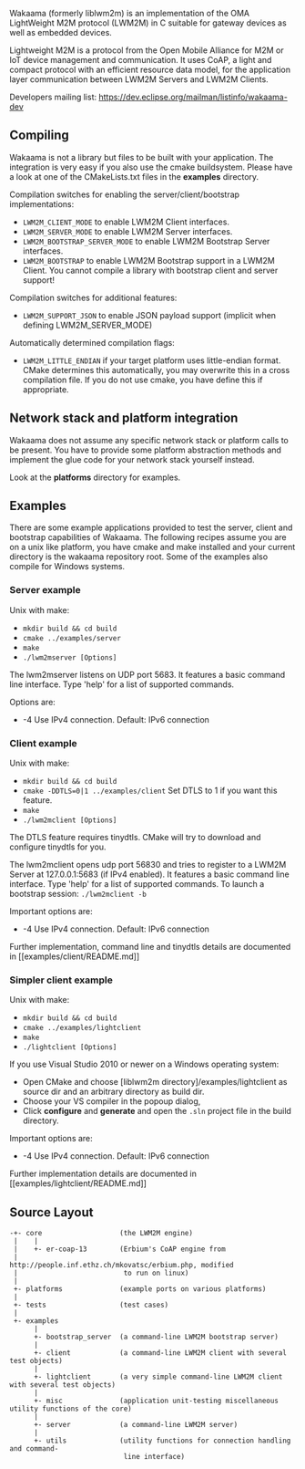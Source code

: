 Wakaama (formerly liblwm2m) is an implementation of the OMA LightWeight M2M
protocol (LWM2M) in C suitable for gateway devices as well as embedded devices.

Lightweight M2M is a protocol from the Open Mobile Alliance for M2M or IoT device management
and communication. It uses CoAP, a light and compact protocol with an efficient resource data model,
for the application layer communication between LWM2M Servers and LWM2M Clients.

Developers mailing list: https://dev.eclipse.org/mailman/listinfo/wakaama-dev

## Compiling
Wakaama is not a library but files to be built with your application.
The integration is very easy if you also use the cmake buildsystem. Please
have a look at one of the CMakeLists.txt files in the __examples__ directory.

Compilation switches for enabling the server/client/bootstrap implementations:
 - ``LWM2M_CLIENT_MODE`` to enable LWM2M Client interfaces.
 - ``LWM2M_SERVER_MODE`` to enable LWM2M Server interfaces.
 - ``LWM2M_BOOTSTRAP_SERVER_MODE`` to enable LWM2M Bootstrap Server interfaces.
 - ``LWM2M_BOOTSTRAP`` to enable LWM2M Bootstrap support in a LWM2M Client.
You cannot compile a library with bootstrap client and server support!

Compilation switches for additional features:
 - ``LWM2M_SUPPORT_JSON`` to enable JSON payload support (implicit when defining LWM2M_SERVER_MODE)

Automatically determined compilation flags:
 - ``LWM2M_LITTLE_ENDIAN`` if your target platform uses little-endian format. CMake determines this
   automatically, you may overwrite this in a cross compilation file. If you do not use cmake, you have
   define this if appropriate.

## Network stack and platform integration
Wakaama does not assume any specific network stack or platform calls to be present. You have to provide
some platform abstraction methods and implement the glue code for your network stack yourself instead.

Look at the __platforms__ directory for examples.

## Examples
There are some example applications provided to test the server, client and bootstrap capabilities of Wakaama.
The following recipes assume you are on a unix like platform, you have cmake and make installed and your
current directory is the wakaama repository root. Some of the examples also compile for Windows systems.

### Server example
Unix with make:
 * ``mkdir build && cd build``
 * ``cmake ../examples/server``
 * ``make``
 * ``./lwm2mserver [Options]``

The lwm2mserver listens on UDP port 5683. It features a basic command line
interface. Type 'help' for a list of supported commands.

Options are:
 - -4		Use IPv4 connection. Default: IPv6 connection


### Client example
Unix with make:
 * ``mkdir build && cd build``
 * ``cmake -DDTLS=0|1 ../examples/client`` Set DTLS to 1 if you want this feature.
 * ``make``
 * ``./lwm2mclient [Options]``

The DTLS feature requires tinydtls. CMake will try to download and configure tinydtls for you.

The lwm2mclient opens udp port 56830 and tries to register to a LWM2M Server at
127.0.0.1:5683 (if IPv4 enabled). It features a basic command line interface. Type 'help' for a
list of supported commands. To launch a bootstrap session: ``./lwm2mclient -b``

Important options are:
 - -4		Use IPv4 connection. Default: IPv6 connection

Further implementation, command line and tinydtls details are documented in [[examples/client/README.md]]

### Simpler client example
Unix with make:
 * ``mkdir build && cd build``
 * ``cmake ../examples/lightclient``
 * ``make``
 * ``./lightclient [Options]``

If you use Visual Studio 2010 or newer on a Windows operating system:
 - Open CMake and choose [liblwm2m directory]/examples/lightclient as source dir and an arbitrary directory as build dir.
 - Choose your VS compiler in the popoup dialog,
 - Click __configure__ and __generate__ and open the ``.sln`` project file in the build directory.

Important options are:
 - -4		Use IPv4 connection. Default: IPv6 connection

Further implementation details are documented in [[examples/lightclient/README.md]]

## Source Layout
    -+- core                   (the LWM2M engine)
     |    |
     |    +- er-coap-13        (Erbium's CoAP engine from
     |                          http://people.inf.ethz.ch/mkovatsc/erbium.php, modified
     |                          to run on linux)
     |
     +- platforms              (example ports on various platforms)
     |
     +- tests                  (test cases)
     |
     +- examples
          |
          +- bootstrap_server  (a command-line LWM2M bootstrap server)
          |
          +- client            (a command-line LWM2M client with several test objects)
          |
          +- lightclient       (a very simple command-line LWM2M client with several test objects)
          |
          +- misc              (application unit-testing miscellaneous utility functions of the core)
          |
          +- server            (a command-line LWM2M server)
          |
          +- utils             (utility functions for connection handling and command-
                                line interface)

